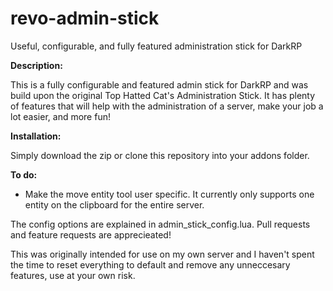 # revo-admin-stick
Useful, configurable, and fully featured administration stick for DarkRP

**Description:**

This is a fully configurable and featured admin stick for DarkRP and was build upon the original Top Hatted Cat's Administration Stick. It has plenty of features that will help with the administration of a server, make your job a lot easier, and more fun!

**Installation:**

Simply download the zip or clone this repository into your addons folder.

**To do:**

* Make the move entity tool user specific. It currently only supports one entity on the clipboard for the entire server.

The config options are explained in admin_stick_config.lua.
Pull requests and feature requests are apprecieated!

This was originally intended for use on my own server and I haven't spent the time to reset everything to default and remove any unneccesary features, use at your own risk.
